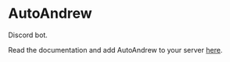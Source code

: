 # AutoAndrew

Discord bot.

Read the documentation and add AutoAndrew to your server [here](https://docs.google.com/document/d/1MCxDtjRRnO61RX7Chbed5VbXZOBBWARwsXb7EAhrn1U/edit).
